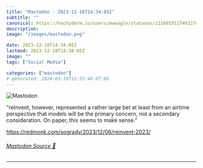 ```yaml
---
title: "Mastodon - 2023-12-18T14:34:05Z"
subtitle: ""
canonical: https://hachyderm.io/users/mweagle/statuses/111601912740327493
description:
image: "/images/mastodon.png"

date: 2023-12-18T14:34:05Z
lastmod: 2023-12-18T14:34:05Z
image: ""
tags: ["Social Media"]

categories: ["mastodon"]
# generated: 2024-03-10T12:55:46-07:00
---
```

![Mastodon](/images/mastodon.png)

<p>“reInvent, however, represented a rather large bet at least from an airtime perspective that models will be the primary concern, not a secondary consideration. On paper, this seems to make sense.”</p><p><a href="https://redmonk.com/sogrady/2023/12/06/reinvent-2023/" target="_blank" rel="nofollow noopener noreferrer" translate="no"><span class="invisible">https://</span><span class="ellipsis">redmonk.com/sogrady/2023/12/06</span><span class="invisible">/reinvent-2023/</span></a></p>


###### [Mastodon Source 🐘](https://hachyderm.io/@mweagle/111601912740327493)

___

